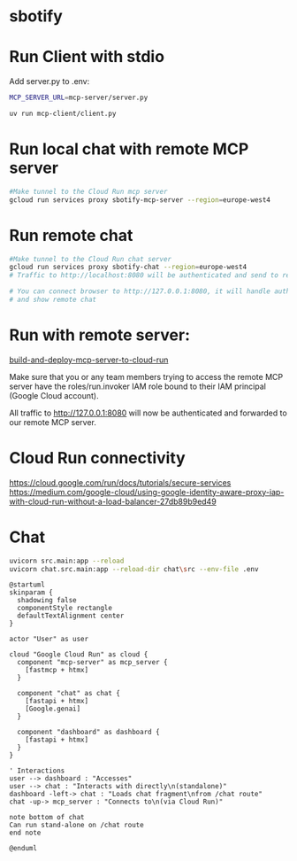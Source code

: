 # sbotify

# Run Client with stdio

Add server.py to .env:

```bash
MCP_SERVER_URL=mcp-server/server.py
```

```bash
uv run mcp-client/client.py
```

# Run local chat with remote MCP server
```bash
#Make tunnel to the Cloud Run mcp server
gcloud run services proxy sbotify-mcp-server --region=europe-west4
```

# Run remote chat
```bash
#Make tunnel to the Cloud Run chat server
gcloud run services proxy sbotify-chat --region=europe-west4
# Traffic to http://localhost:8080 will be authenticated and send to remote mcpserver

# You can connect browser to http://127.0.0.1:8080, it will handle authentication
# and show remote chat
```



# Run with remote server:
[build-and-deploy-mcp-server-to-cloud-run](https://cloud.google.com/blog/topics/developers-practitioners/build-and-deploy-a-remote-mcp-server-to-google-cloud-run-in-under-10-minutes)

Make sure that you or any team members trying to access the remote MCP server have the roles/run.invoker IAM role bound to their IAM principal (Google Cloud account).


All traffic to http://127.0.0.1:8080 will now be authenticated and forwarded to our remote MCP server.


# Cloud Run connectivity
https://cloud.google.com/run/docs/tutorials/secure-services
https://medium.com/google-cloud/using-google-identity-aware-proxy-iap-with-cloud-run-without-a-load-balancer-27db89b9ed49


# Chat

```bash
uvicorn src.main:app --reload
uvicorn chat.src.main:app --reload-dir chat\src --env-file .env
```

```plantuml
@startuml
skinparam {
  shadowing false
  componentStyle rectangle
  defaultTextAlignment center
}

actor "User" as user

cloud "Google Cloud Run" as cloud {
  component "mcp-server" as mcp_server {
    [fastmcp + htmx]
  }

  component "chat" as chat {
    [fastapi + htmx]
    [Google.genai]
  }

  component "dashboard" as dashboard {
    [fastapi + htmx]
  }
}

' Interactions
user --> dashboard : "Accesses"
user --> chat : "Interacts with directly\n(standalone)"
dashboard -left-> chat : "Loads chat fragment\nfrom /chat route"
chat -up-> mcp_server : "Connects to\n(via Cloud Run)"

note bottom of chat
Can run stand-alone on /chat route
end note

@enduml
```